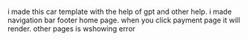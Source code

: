 i made this car template with the help of gpt and other help. i made navigation bar footer home page. when you click payment page it will render. other pages is wshowing error
